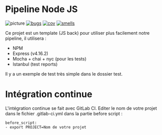 # Pipeline Node JS

![picture](http://10.1.38.31/devops/plateforme/badges/master/build.svg)
[![bugs](http://10.1.48.103:9000/api/badges/measure?key=Plateforme%3Amaster&metric=bugs&blinking=true)](http://10.1.48.103:9000/dashboard?id=Plateforme%3Amaster)
[![cov](http://10.1.48.103:9000/api/badges/measure?key=Plateforme%3Amaster&metric=coverage&blinking=true)](http://10.1.48.103:9000/dashboard?id=Plateforme%3Amaster)
[![smells](http://10.1.48.103:9000/api/badges/measure?key=Plateforme%3Amaster&metric=code_smells&blinking=true)](http://10.1.48.103:9000/dashboard?id=Plateforme%3Amaster)

Ce projet est un template (JS back) pour utiliser plus facilement notre pipeline, il utilisera :

- NPM
- Express (v4.16.2)
- Mocha + chai + nyc (pour les tests)
- Istanbul (test reports)

Il y a un exemple de test très simple dans le dossier test.

# Intégration continue

L'intégration continue se fait avec GitLab CI. Editer le nom de votre projet dans le fichier .gitlab-ci.yml dans la partie before script :

```
before_script:
- export PROJECT=Nom de votre projet
```

